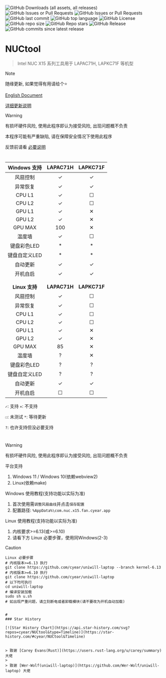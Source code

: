 ![GitHub Downloads (all assets, all releases)](https://img.shields.io/github/downloads/cyear/NUCtool/total?style=for-the-badge)
![GitHub Issues or Pull Requests](https://img.shields.io/github/issues/cyear/NUCtool?style=for-the-badge)
![GitHub Issues or Pull Requests](https://img.shields.io/github/issues-closed/cyear/NUCtool?style=for-the-badge)
![GitHub last commit](https://img.shields.io/github/last-commit/cyear/NUCtool?style=for-the-badge)
![GitHub top language](https://img.shields.io/github/languages/top/cyear/NUCtool?style=for-the-badge)
![GitHub License](https://img.shields.io/github/license/cyear/NUCtool?style=for-the-badge)
![GitHub repo size](https://img.shields.io/github/repo-size/cyear/NUCtool?style=for-the-badge)
![GitHub Repo stars](https://img.shields.io/github/stars/cyear/NUCtool?style=for-the-badge)
![GitHub Release](https://img.shields.io/github/v/release/cyear/NUCtool?style=for-the-badge)
![GitHub commits since latest release](https://img.shields.io/github/commits-since/cyear/NUCtool/latest?style=for-the-badge)

# NUCtool

> Intel NUC X15 系列工具用于 LAPAC71H, LAPKC71F 等机型

> [!NOTE]
> 随缘更新, 如果觉得有用请给个⭐
>
> [English Document](./assets/README_English.md)
>
> [详细更新说明](./assets/NUCtoolChange.md)

> [!WARNING]
> 有损坏硬件风险, 使用此程序即认为接受风险, 出现问题概不负责
>
> 本程序可能有严重缺陷, 请在保障安全情况下使用此程序
>
> 反馈前请看 [必要说明](assets/分析.md)
# 
|  Windows 支持  |   LAPAC71H   |   LAPKC71F   |
|:------------:|:------------:|:------------:|
|     风扇控制     |      ✓       |      ✓       |
|     异常恢复     |      ✓       |      ✓       |
|    CPU L1    |      ✓       |      ☐       |
|    CPU L2    |      ✓       |      ☐       |
|    GPU L1    |      ✓       |      ✕       |
|    GPU L2    |      ✓       |      ✕       |
|   GPU MAX    |     100      |      ✕       |
|     温度墙      |      ✓       |      ☐       |
|   键盘彩色LED    |      *       |      *       |
|   键盘自定义LED   |      *       |      *       |
|     自动更新     |      ✓       |      ✓       |
|     开机自启     |      ✓       |      ✓       |
|              |              |              |
|              |              |              |
| **Linux 支持** | **LAPAC71H** | **LAPKC71F** |
|     风扇控制     |      ✓       |      ☐       |
|     异常恢复     |      ✓       |      ☐       |
|    CPU L1    |      ✓       |      ☐       |
|    CPU L2    |      ✓       |      ☐       |
|    GPU L1    |      ✓       |      ✕       |
|    GPU L2    |      ✓       |      ✕       |
|   GPU MAX    |      85      |      ✕       |
|     温度墙      |      ?       |      ✕       |
|   键盘彩色LED    |      ?       |      ?       |
|   键盘自定义LED   |      ?       |      ?       |
|     自动更新     |      ✓       |      ✓       |
|     开机自启     |      ☐       |      ☐       |

`✓`: 支持 `✕`: 不支持 

`☐`: 未测试 `*`: 等待更新 

`?`: 也许支持但没必要支持
# 
> [!WARNING]
> 有损坏硬件风险, 使用此程序即认为接受风险, 出现问题概不负责
>
> 平台支持
>
> 1. Windows 11 / Windows 10(依赖webview2)
> 2. Linux(依赖make)
>
> Windows 使用教程(支持功能以实际为准)
> 1. 首次使用需`调整风扇曲线`并点击`保存配置`
> 2. 配置路径: `%AppData%\com.nuc.x15.fan.cyear.app`
>
> Linux 使用教程(支持功能以实际为准)
> 1. 内核要求>=6.13(或>=6.10)
> 2. 请看下方 Linux 必要步骤，使用同Windows(2-3)

> [!CAUTION]
> ```shell
> Linux 必要步骤
> # 内核版本>=6.13 执行
> git clone https://github.com/cyear/uniwill-laptop --branch kernel-6.13
> # 内核版本>=6.10 执行
> git clone https://github.com/cyear/uniwill-laptop
> # 以下均可执行
> cd uniwill-laptop
> # 编译安装加载
> sudo sh u.sh
> # 如出现严重问题，请立刻断电或者卸载模块(请不要改为开机自动加载)
```

# 
### Star History

[![Star History Chart](https://api.star-history.com/svg?repos=cyear/NUCtool&type=Timeline)](https://star-history.com/#cyear/NUCtool&Timeline)


> 致谢 [Carey Evans(Rust)](https://users.rust-lang.org/u/carey/summary) 大佬
> 
> 致谢 [Wer-Wolf(uniwill-laptop)](https://github.com/Wer-Wolf/uniwill-laptop) 大佬